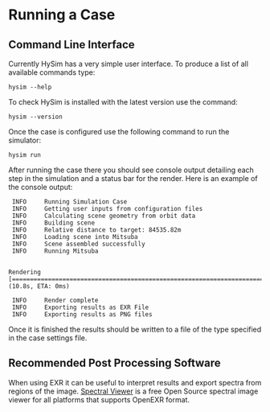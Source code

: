 # Running a Case

## Command Line Interface

Currently HySim has a very simple user interface. To produce a list of all available commands type:

```console
hysim --help
```

To check HySim is installed with the latest version use the command:

```console
hysim --version
```

Once the case is configured use the following command to run the simulator:

```console
hysim run
```
After running the case there you should see console output detailing each step in the simulation and a status bar for the render. Here is an example of the console output:

```console
 INFO     Running Simulation Case
 INFO     Getting user inputs from configuration files
 INFO     Calculating scene geometry from orbit data
 INFO     Building scene
 INFO     Relative distance to target: 84535.82m
 INFO     Loading scene into Mitsuba
 INFO     Scene assembled successfully
 INFO     Running Mitsuba


Rendering [==========================================================================================] (10.8s, ETA: 0ms)

 INFO     Render complete
 INFO     Exporting results as EXR File
 INFO     Exporting results as PNG files
```

Once it is finished the results should be written to a file of the type specified in the case settings file.

## Recommended Post Processing Software

When using EXR it can be useful to interpret results and export spectra from regions of the image. [Spectral Viewer](https://mrf-devteam.gitlab.io/spectral-viewer/) is a free Open Source spectral image viewer for all platforms that supports OpenEXR format. 